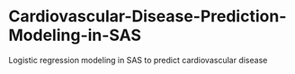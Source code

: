 # Cardiovascular-Disease-Prediction-Modeling-in-SAS
Logistic regression modeling in SAS to predict cardiovascular disease
